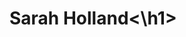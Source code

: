 <!DOCTYPE html>
<html lang="en">
<html>
  <head>
    <meta charset = "uf-8" \>
    <meta name="viewport" content="width=device-width, initial-scale=1">
    <title>My Website</title>
  </head>
  <body>
    <h1>Sarah Holland<\h1>
      
  </body>
</html>
